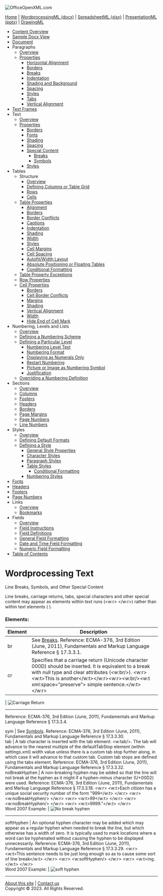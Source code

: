 ![OfficeOpenXML.com](images/banner1.png)

[Home](index.md) | [WordprocessingML (docx)](anatomyofOOXML.md) | [SpreadsheetML (xlsx)](anatomyofOOXML-xlsx.md) | [PresentationML (pptx)](anatomyofOOXML-pptx.md) | [DrawingML](drwOverview.md)

- [Content Overview](WPcontentOverview.md)
- [Sample Docx View](WPsampleDoc.md)
- [Document](WPdocument.md)
- Paragraphs
  - [Overview](WPparagraph.md)
  - [Properties](WPparagraphProperties.md)
    - [Horizontal Alignment](WPalignment.md)
    - [Borders](WPborders.md)
    - [Breaks](WPtextSpecialContent-break.md)
    - [Indentation](WPindentation.md)
    - [Shading and Background](WPshading.md)
    - [Spacing](WPspacing.md)
    - [Styles](WPstyleParStyles.md)
    - [Tabs](WPtab.md)
    - [Vertical Alignment](WPborders.md)
- [Text Frames](WPparagraph-textFrames.md)
- Text
  - [Overview](WPtext.md)
  - [Properties](WPtextFormatting.md)
    - [Borders](WPtextBorders.md)
    - [Fonts](WPtextFonts.md)
    - [Shading](WPtextShading.md)
    - [Spacing](WPtextSpacing.md)
    - [Special Content](WPtextSpecialContent.md)
      - [Breaks](WPtextSpecialContent-break.md)
      - [Symbols](WPtextSpecialContent-symbol.md)
    - [Styles](WPstyleCharStyles.md)
- Tables
  - Structure
    - [Overview](WPtable.md)
    - [Defining Columns or Table Grid](WPtableGrid.md)
    - [Rows](WPtableRow.md)
    - [Cells](WPtableCell.md)
  - [Table Properties](WPtableProperties.md)
    - [Alignment](WPtableAlignment.md)
    - [Borders](WPtableBorders.md)
    - [Border Conflicts](WPtableCellBorderConflicts.md)
    - [Captions](WPtableCaption.md)
    - [Indentation](WPtableIndent.md)
    - [Shading](WPtableShading.md)
    - [Width](WPtableWidth.md)
    - [Styles](WPstyleTableStyles.md)
    - [Cell Margins](WPtableCellMargins.md)
    - [Cell Spacing](WPtableCellSpacing.md)
    - [Autofit/Width Layout](WPtableLayout.md)
    - [Absolute Positioning or Floating Tables](WPfloatingTables.md)
    - [Conditional Formatting](WPtblLook.md)
  - [Table Property Exceptions](WPtablePropertyExceptions.md)
  - [Row Properties](WPtableRowProperties.md)
  - [Cell Properties](WPtableCellProperties.md)
    - [Borders](WPtableCellProperties-Borders.md)
    - [Cell Border Conflicts](WPtableCellBorderConflicts.md)
    - [Margins](WPtableCellProperties-Margins.md)
    - [Shading](WPtableCellProperties-Shading.md)
    - [Vertical Alignment](WPtableCellProperties-verticalAlignment.md)
    - [Width](WPtableCellProperties-Width.md)
    - [Hide End of Cell Mark](WPhideMark.md)
- Numbering, Levels and Lists
  - [Overview](WPnumbering.md)
  - [Defining a Numbering Scheme](WPnumberingAbstractNum.md)
  - [Defining a Particular Level](WPnumberingLvl.md)
    - [Numbering Level Text](WPnumberingLevelText.md)
    - [Numbering Format](WPnumbering-numFmt.md)
    - [Displaying as Numerals Only](WPnumbering-isLgl.md)
    - [Restart Numbering](WPnumbering-restart.md)
    - [Picture or Image as Numbering Symbol](WPnumbering-imagesAsSymbol.md)
    - [Justification](WPnumbering-lvlJc.md)
  - [Overriding a Numbering Definition](WPnumberingOverride.md)
- Sections
  - [Overview](WPsection.md)
  - [Columns](WPsectionCols.md)
  - [Footers](WPsectionFooterReference.md)
  - [Headers](WPsectionHeaderReference.md)
  - [Borders](WPsectionBorders.md)
  - [Page Margins](WPsectionPgMar.md)
  - [Page Numbers](WPSectionPgNumType.md)
  - [Line Numbers](WPsectionLineNumbering.md)
- Styles
  - [Overview](WPstyles.md)
  - [Defining Default Formats](WPstyleDefaults.md)
  - [Defining a Style](WPstyle.md)
    - [General Style Properties](WPstyleGenProps.md)
    - [Character Styles](WPstyleCharStyles.md)
    - [Paragraph Styles](WPstyleParStyles.md)
    - [Table Styles](WPstyleTableStyles.md)
      - [Conditional Formatting](WPstyleTableStylesCond.md)
    - [Numbering Styles](WPstyleNumStyles.md)
- [Fonts](WPfonts.md)
- [Headers](WPheaders.md)
- [Footers](WPfooters.md)
- [Page Numbers](WPSectionPgNumType.md)
- Links
  - [Overview](WPhyperlink.md)
  - [Bookmarks](WPbookmark.md)
- Fields
  - [Overview](WPfields.md)
  - [Field Instructions](WPfieldInstructions.md)
  - [Field Definitions](WPfieldDefinitions.md)
  - [General Field Formatting](WPgeneralFieldSwitches.md)
  - [Date and Time Field Formatting](WPdateTimeFieldSwitches.md)
  - [Numeric Field Formatting](WPnumericFieldSwitches.md)
- [Table of Contents](WPtableOfContents.md)

# Wordprocessing Text

Line Breaks, Symbols, and Other Special Content

Line breaks, carriage returns, tabs, special characters and other special content may appear as elements within text runs (<w:r> </w:r>) rather than within text elements (<t> </t>).

### Elements:

| Element | Description                                                                                                                                                                                                                                                       |
| ------- | ----------------------------------------------------------------------------------------------------------------------------------------------------------------------------------------------------------------------------------------------------------------- |
| br      | See [Breaks](WPtextSpecialContent-break.md). Reference: ECMA-376, 3rd Edition (June, 2011), Fundamentals and Markup Language Reference § 17.3.3.1.                                                                                                                |
| cr      | Specifies that a carriage return (Unicode character 000D) should be inserted. It is equivalent to a break with null type and clear attributes (<w:br/>). <w:r><w:t>This is another</w:t></w:r><w:r><w:br/><w:t xml:space="preserve"> simple sentence.</w:t></w:r> |

| ![Carriage Return](images\wp-carriageReturn.gif)

---

Reference: ECMA-376, 3rd Edition (June, 2011), Fundamentals and Markup Language Reference § 17.3.3.4.

sym | See [Symbols](WPtextSpecialContent-symbol.md). Reference: ECMA-376, 3rd Edition (June, 2011), Fundamentals and Markup Language Reference § 17.3.3.30.  
tab | A tab character is inserted with the tab element: <w:tab/>. The tab will advance to the nearest multiple of the defaultTabStop element (within settings.xml) width value unless there is a custom tab stop further along, in which case it will advance to that custom tab. Custom tab stops are defined using the tabs element. Reference: ECMA-376, 3rd Edition (June, 2011), Fundamentals and Markup Language Reference § 17.3.3.32.  
noBreakHyphen | A non-breaking hyphen may be added so that the line will not break at the hyphen as it might if a hyphen-minus character (U+00D2) were used. Reference: ECMA-376, 3rd Edition (June, 2011), Fundamentals and Markup Language Reference § 17.3.3.18. <w:r> <w:t>Each citizen has a unique social security number of the form "999</w:t> </w:r> <w:r> <w:noBreakHyphen/> </w:r> <w:r> <w:t>99</w:t> </w:r> <w:r> <w:noBreakHyphen/> </w:r> <w:r> <w:t>9999."</w:t> </w:r>  
Word 2007 Example: | ![No break hyphen](images\wp-nobreakHyphen-1.gif)

---

softHyphen | An optional hyphen character may be added which may appear as a regular hyphen when needed to break the line, but which otherwise has a width of zero. It is typically used to mark locations where a word can be hyphenated without causing the hyphen to be displayed unnecessarily. Reference: ECMA-376, 3rd Edition (June, 2011), Fundamentals and Markup Language Reference § 17.3.3.29. <w:r> <w:t>This sentence needs to be just long enough so as to cause some sort of line break</w:t> </w:r> <w:r> <w:softHyphen/> </w:r> <w:r> <w:t>ing.</w:t> </w:r>  
Word 2007 Example: | ![soft hyphen](images\wp-softHyphen-1.gif)

---

[About this site](aboutThisSite.md) | [Contact us](contactUs.md)  
Copyright © 2023. All Rights Reserved.
